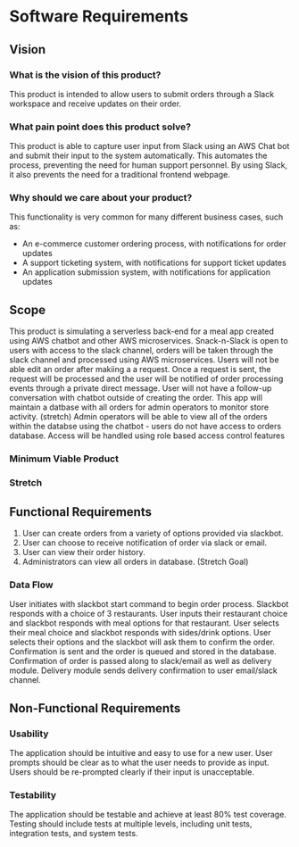 # Software Requirements

## Vision

### What is the vision of this product?

This product is intended to allow users to submit orders through a Slack workspace and receive updates on their order.

### What pain point does this product solve?

This product is able to capture user input from Slack using an AWS Chat bot and submit their input to the system automatically. This automates the process, preventing the need for human support personnel. By using Slack, it also prevents the need for a traditional frontend webpage.

### Why should we care about your product?

This functionality is very common for many different business cases, such as:

- An e-commerce customer ordering process, with notifications for order updates
- A support ticketing system, with notifications for support ticket updates
- An application submission system, with notifications for application updates

## Scope

   This product is simulating a serverless back-end for a meal app created using AWS chatbot and other AWS microservices. Snack-n-Slack is open to users with access to the slack channel, orders will be taken through the slack channel and processed using AWS microservices. Users will not be able edit an order after makiing a a request. Once a request is sent,
   the request will be processed and the user will be notified of order processing events through a private direct message. User will not have a follow-up conversation with chatbot outside of creating the order. This app will maintain a datbase with all orders for admin operators to monitor store activity. (stretch) Admin operators will be able to view all of the orders within the databse using the chatbot - users do not have access to orders database. Access will be handled using role based access control features 


### Minimum Viable Product


### Stretch


## Functional Requirements

   1. User can create orders from a variety of options provided via slackbot.
   2. User can choose to receive notification of order via slack or email.
   3. User can view their order history.
   4. Administrators can view all orders in database. (Stretch Goal)

### Data Flow

User initiates with slackbot start command to begin order process. Slackbot responds with a choice of 3 restaurants. User inputs their restaurant choice and slackbot responds with meal options for that restaurant.  User selects their meal choice and slackbot responds with sides/drink options.  User selects their options and the slackbot will ask them to confirm the order.  Confirmation is sent and the order is queued and stored in the database.  Confirmation of order is passed along to slack/email as well as delivery module.  Delivery module sends delivery confirmation to user email/slack channel. 

## Non-Functional Requirements

### Usability

The application should be intuitive and easy to use for a new user. User prompts should be clear as to what the user needs to provide as input. Users should be re-prompted clearly if their input is unacceptable.

### Testability

The application should be testable and achieve at least 80% test coverage. Testing should include tests at multiple levels, including unit tests, integration tests, and system tests.

